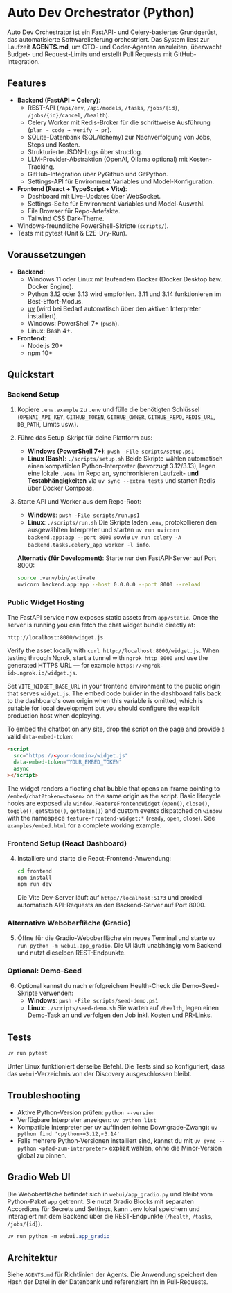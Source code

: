 # Auto Dev Orchestrator (Python)

Auto Dev Orchestrator ist ein FastAPI- und Celery-basiertes Grundgerüst, das automatisierte Softwarelieferung orchestriert. Das System liest zur Laufzeit **AGENTS.md**, um CTO- und Coder-Agenten anzuleiten, überwacht Budget- und Request-Limits und erstellt Pull Requests mit GitHub-Integration.

## Features
- **Backend (FastAPI + Celery)**:
  - REST-API (`/api/env`, `/api/models`, `/tasks`, `/jobs/{id}`, `/jobs/{id}/cancel`, `/health`).
  - Celery Worker mit Redis-Broker für die schrittweise Ausführung (`plan → code → verify → pr`).
  - SQLite-Datenbank (SQLAlchemy) zur Nachverfolgung von Jobs, Steps und Kosten.
  - Strukturierte JSON-Logs über structlog.
  - LLM-Provider-Abstraktion (OpenAI, Ollama optional) mit Kosten-Tracking.
  - GitHub-Integration über PyGithub und GitPython.
  - Settings-API für Environment Variables und Model-Konfiguration.
- **Frontend (React + TypeScript + Vite)**:
  - Dashboard mit Live-Updates über WebSocket.
  - Settings-Seite für Environment Variables und Model-Auswahl.
  - File Browser für Repo-Artefakte.
  - Tailwind CSS Dark-Theme.
- Windows-freundliche PowerShell-Skripte (`scripts/`).
- Tests mit pytest (Unit & E2E-Dry-Run).

## Voraussetzungen
- **Backend**:
  - Windows 11 oder Linux mit laufendem Docker (Docker Desktop bzw. Docker Engine).
  - Python 3.12 oder 3.13 wird empfohlen. 3.11 und 3.14 funktionieren im Best-Effort-Modus.
  - [uv](https://docs.astral.sh/uv/) (wird bei Bedarf automatisch über den aktiven Interpreter installiert).
  - Windows: PowerShell 7+ (`pwsh`).
  - Linux: Bash 4+.
- **Frontend**:
  - Node.js 20+
  - npm 10+

## Quickstart

### Backend Setup
1. Kopiere `.env.example` zu `.env` und fülle die benötigten Schlüssel (`OPENAI_API_KEY`, `GITHUB_TOKEN`, `GITHUB_OWNER`, `GITHUB_REPO`, `REDIS_URL`, `DB_PATH`, Limits usw.).
2. Führe das Setup-Skript für deine Plattform aus:
   - **Windows (PowerShell 7+)**: `pwsh -File scripts/setup.ps1`
   - **Linux (Bash)**: `./scripts/setup.sh`
   Beide Skripte wählen automatisch einen kompatiblen Python-Interpreter (bevorzugt 3.12/3.13), legen eine lokale `.venv` im Repo an, synchronisieren Laufzeit- **und Testabhängigkeiten** via `uv sync --extra tests` und starten Redis über Docker Compose.
3. Starte API und Worker aus dem Repo-Root:
   - **Windows**: `pwsh -File scripts/run.ps1`
   - **Linux**: `./scripts/run.sh`
   Die Skripte laden `.env`, protokollieren den ausgewählten Interpreter und starten `uv run uvicorn backend.app:app --port 8000` sowie `uv run celery -A backend.tasks.celery_app worker -l info`.

   **Alternativ (für Development)**: Starte nur den FastAPI-Server auf Port 8000:
   ```bash
   source .venv/bin/activate
   uvicorn backend.app:app --host 0.0.0.0 --port 8000 --reload
   ```

### Public Widget Hosting

The FastAPI service now exposes static assets from `app/static`. Once the server is running you can fetch the
chat widget bundle directly at:

```
http://localhost:8000/widget.js
```

Verify the asset locally with `curl http://localhost:8000/widget.js`. When testing through Ngrok, start a tunnel with
`ngrok http 8000` and use the generated HTTPS URL — for example `https://<ngrok-id>.ngrok.io/widget.js`.

Set `VITE_WIDGET_BASE_URL` in your frontend environment to the public origin that serves `widget.js`. The embed code
builder in the dashboard falls back to the dashboard's own origin when this variable is omitted, which is suitable for
local development but you should configure the explicit production host when deploying.

To embed the chatbot on any site, drop the script on the page and provide a valid `data-embed-token`:

```html
<script
  src="https://<your-domain>/widget.js"
  data-embed-token="YOUR_EMBED_TOKEN"
  async
></script>
```

The widget renders a floating chat bubble that opens an iframe pointing to `/embed/chat?token=<token>` on the same origin as
the script. Basic lifecycle hooks are exposed via `window.FeatureFrontendWidget` (`open()`, `close()`, `toggle()`,
`getState()`, `getToken()`) and custom events dispatched on `window` with the namespace `feature-frontend-widget:*` (`ready`,
`open`, `close`). See `examples/embed.html` for a complete working example.

### Frontend Setup (React Dashboard)
4. Installiere und starte die React-Frontend-Anwendung:
   ```bash
   cd frontend
   npm install
   npm run dev
   ```
   Die Vite Dev-Server läuft auf `http://localhost:5173` und proxied automatisch API-Requests an den Backend-Server auf Port 8000.

### Alternative Weboberfläche (Gradio)
5. Öffne für die Gradio-Weboberfläche ein neues Terminal und starte `uv run python -m webui.app_gradio`. Die UI läuft unabhängig vom Backend und nutzt dieselben REST-Endpunkte.

### Optional: Demo-Seed
6. Optional kannst du nach erfolgreichem Health-Check die Demo-Seed-Skripte verwenden:
   - **Windows**: `pwsh -File scripts/seed-demo.ps1`
   - **Linux**: `./scripts/seed-demo.sh`
   Sie warten auf `/health`, legen einen Demo-Task an und verfolgen den Job inkl. Kosten und PR-Links.

## Tests
```powershell
uv run pytest
```

Unter Linux funktioniert derselbe Befehl. Die Tests sind so konfiguriert, dass das `webui`-Verzeichnis von der Discovery ausgeschlossen bleibt.

## Troubleshooting
- Aktive Python-Version prüfen: `python --version`
- Verfügbare Interpreter anzeigen: `uv python list`
- Kompatible Interpreter per uv auffinden (ohne Downgrade-Zwang): `uv python find 'cpython>=3.12,<3.14'`
- Falls mehrere Python-Versionen installiert sind, kannst du mit `uv sync --python <pfad-zum-interpreter>` explizit wählen, ohne die Minor-Version global zu pinnen.

## Gradio Web UI
Die Weboberfläche befindet sich in `webui/app_gradio.py` und bleibt vom Python-Paket `app` getrennt. Sie nutzt Gradio Blocks mit separaten Accordions für Secrets und Settings, kann `.env` lokal speichern und interagiert mit dem Backend über die REST-Endpunkte (`/health`, `/tasks`, `/jobs/{id}`).

```powershell
uv run python -m webui.app_gradio
```

## Architektur
Siehe `AGENTS.md` für Richtlinien der Agents. Die Anwendung speichert den Hash der Datei in der Datenbank und referenziert ihn in Pull-Requests.
